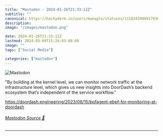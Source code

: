 ```yaml
---
title: "Mastodon - 2024-01-26T21:33:12Z"
subtitle: ""
canonical: https://hachyderm.io/users/mweagle/statuses/111824390891793605
description:
image: "/images/mastodon.png"

date: 2024-01-26T21:33:12Z
lastmod: 2024-03-09T15:24:03-08:00
image: ""
tags: ["Social Media"]

categories: ["mastodon"]
---
```

![Mastodon](/images/mastodon.png)

<p>&quot;By building at the kernel level, we can monitor network traffic at the infrastructure level, which gives us new insights into DoorDash’s backend ecosystem that’s independent of the service workflow.&quot;</p><p><a href="https://doordash.engineering/2023/08/15/bpfagent-ebpf-for-monitoring-at-doordash" target="_blank" rel="nofollow noopener noreferrer" translate="no"><span class="invisible">https://</span><span class="ellipsis">doordash.engineering/2023/08/1</span><span class="invisible">5/bpfagent-ebpf-for-monitoring-at-doordash</span></a></p>


###### [Mastodon Source 🐘](https://hachyderm.io/@mweagle/111824390891793605)

___
